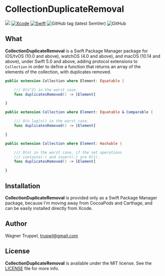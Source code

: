 # CollectionDuplicateRemoval
![](https://img.shields.io/badge/platforms-iOS%2010%20%7C%20tvOS%2010%20%7C%20watchOS%204%20%7C%20macOS%2010.14-red)
[![Xcode](https://img.shields.io/badge/Xcode-11-blueviolet.svg)](https://developer.apple.com/xcode)
[![Swift](https://img.shields.io/badge/Swift-5.0-orange.svg)](https://swift.org)
![GitHub tag (latest SemVer)](https://img.shields.io/github/v/tag/wltrup/CollectionDuplicateRemoval)
![GitHub](https://img.shields.io/github/license/wltrup/CollectionDuplicateRemoval)

## What

**CollectionDuplicateRemoval** is a Swift Package Manager package for iOS/tvOS (10.0 and above), watchOS (4.0 and above), and macOS (10.14 and above), under Swift 5.0 and above, adding protocol extensions to `Collection` in order to define a function that returns an array of the elements of the collection, with duplicates removed. 

```swift
public extension Collection where Element: Equatable {

    /// O(n^2) in the worst case.
    func duplicatesRemoved() -> [Element]

}

public extension Collection where Element: Equatable & Comparable {

    /// O(n.log(n)) in the worst case.
    func duplicatesRemoved() -> [Element]

}

public extension Collection where Element: Hashable {

    /// O(n) in the worst case, if the set operations
    /// contains(:) and insert(:) are O(1).
    func duplicatesRemoved() -> [Element]

}
```

## Installation

**CollectionDuplicateRemoval** is provided only as a Swift Package Manager package, because I'm moving away from CocoaPods and Carthage, and can be easily installed directly from Xcode.

## Author

Wagner Truppel, trupwl@gmail.com

## License

**CollectionDuplicateRemoval** is available under the MIT license. See the [LICENSE](./LICENSE) file for more info.
